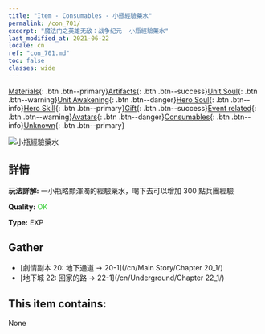 ```yaml
---
title: "Item - Consumables - 小瓶經驗藥水"
permalink: /con_701/
excerpt: "魔法门之英雄无敌：战争纪元  小瓶經驗藥水"
last_modified_at: 2021-06-22
locale: cn
ref: "con_701.md"
toc: false
classes: wide
---
```

 [Materials](/ItemsCN/){: .btn .btn--primary}[Artifacts](/ItemsCN/Artifacts/){: .btn .btn--success}[Unit Soul](/ItemsCN/UnitSoul/){: .btn .btn--warning}[Unit Awakening](/ItemsCN/UnitAwakening/){: .btn .btn--danger}[Hero Soul](/ItemsCN/HeroSoul/){: .btn .btn--info}[Hero Skill](/ItemsCN/HeroSkill/){: .btn .btn--primary}[Gift](/ItemsCN/Gift/){: .btn .btn--success}[Event related](/ItemsCN/Events/){: .btn .btn--warning}[Avatars](/ItemsCN/Avatars/){: .btn .btn--danger}[Consumables](/ItemsCN/Consumables/){: .btn .btn--info}[Unknown](/ItemsCN/Unknown/){: .btn .btn--primary}

 ![小瓶經驗藥水](/images/t/i_501.png)

## 詳情
 **玩法詳解:** 一小瓶略顯渾濁的經驗藥水，喝下去可以增加 300 點兵團經驗

 **Quality:** <span style="color: #32CD32">OK</span>

 **Type:** EXP

## Gather

*    [劇情副本 20: 地下通道 -> 20-1](/cn/Main Story/Chapter 20_1/) 
*    [地下城 22: 回家的路 -> 22-1](/cn/Underground/Chapter 22_1/) 

## This item contains:

  None

